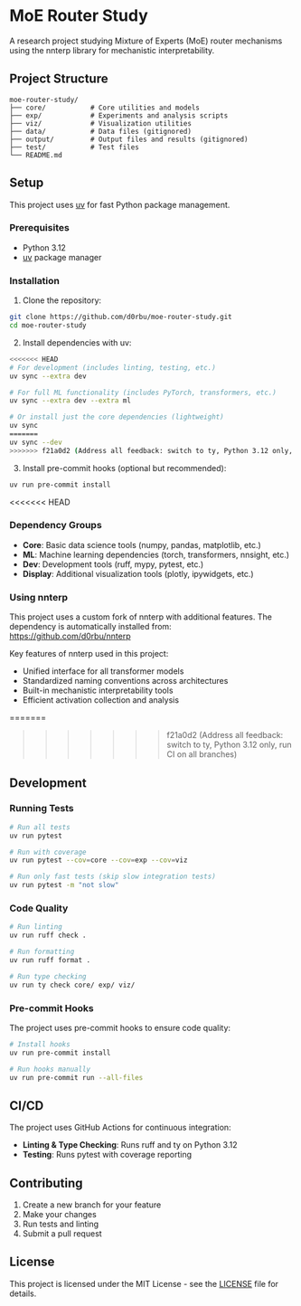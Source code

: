 # MoE Router Study

A research project studying Mixture of Experts (MoE) router mechanisms using the nnterp library for mechanistic interpretability.

## Project Structure

```
moe-router-study/
├── core/           # Core utilities and models
├── exp/            # Experiments and analysis scripts
├── viz/            # Visualization utilities
├── data/           # Data files (gitignored)
├── output/         # Output files and results (gitignored)
├── test/           # Test files
└── README.md
```

## Setup

This project uses [uv](https://docs.astral.sh/uv/) for fast Python package management.

### Prerequisites

- Python 3.12
- [uv](https://docs.astral.sh/uv/getting-started/installation/) package manager

### Installation

1. Clone the repository:
```bash
git clone https://github.com/d0rbu/moe-router-study.git
cd moe-router-study
```

2. Install dependencies with uv:
```bash
<<<<<<< HEAD
# For development (includes linting, testing, etc.)
uv sync --extra dev

# For full ML functionality (includes PyTorch, transformers, etc.)
uv sync --extra dev --extra ml

# Or install just the core dependencies (lightweight)
uv sync
=======
uv sync --dev
>>>>>>> f21a0d2 (Address all feedback: switch to ty, Python 3.12 only, run CI on all branches)
```

3. Install pre-commit hooks (optional but recommended):
```bash
uv run pre-commit install
```

<<<<<<< HEAD
### Dependency Groups

- **Core**: Basic data science tools (numpy, pandas, matplotlib, etc.)
- **ML**: Machine learning dependencies (torch, transformers, nnsight, etc.)
- **Dev**: Development tools (ruff, mypy, pytest, etc.)
- **Display**: Additional visualization tools (plotly, ipywidgets, etc.)

### Using nnterp

This project uses a custom fork of nnterp with additional features. The dependency is automatically installed from:
https://github.com/d0rbu/nnterp

Key features of nnterp used in this project:
- Unified interface for all transformer models
- Standardized naming conventions across architectures
- Built-in mechanistic interpretability tools
- Efficient activation collection and analysis

=======
>>>>>>> f21a0d2 (Address all feedback: switch to ty, Python 3.12 only, run CI on all branches)
## Development

### Running Tests

```bash
# Run all tests
uv run pytest

# Run with coverage
uv run pytest --cov=core --cov=exp --cov=viz

# Run only fast tests (skip slow integration tests)
uv run pytest -m "not slow"
```

### Code Quality

```bash
# Run linting
uv run ruff check .

# Run formatting
uv run ruff format .

# Run type checking
uv run ty check core/ exp/ viz/
```

### Pre-commit Hooks

The project uses pre-commit hooks to ensure code quality:

```bash
# Install hooks
uv run pre-commit install

# Run hooks manually
uv run pre-commit run --all-files
```

## CI/CD

The project uses GitHub Actions for continuous integration:

- **Linting & Type Checking**: Runs ruff and ty on Python 3.12
- **Testing**: Runs pytest with coverage reporting

## Contributing

1. Create a new branch for your feature
2. Make your changes
3. Run tests and linting
4. Submit a pull request

## License

This project is licensed under the MIT License - see the [LICENSE](LICENSE) file for details.
